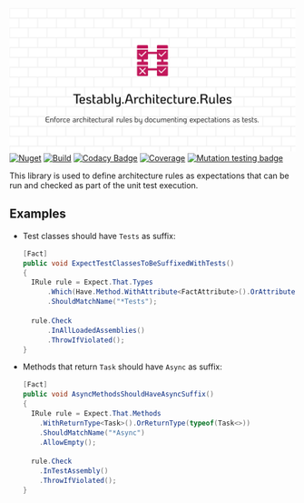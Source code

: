 ![Testably.Architecture.Rules](https://raw.githubusercontent.com/Testably/Testably.Architecture.Rules/main/Docs/Images/social-preview.png)  
[![Nuget](https://img.shields.io/nuget/v/Testably.Architecture.Rules)](https://www.nuget.org/packages/Testably.Architecture.Rules)
[![Build](https://github.com/Testably/Testably.Architecture.Rules/actions/workflows/build.yml/badge.svg)](https://github.com/Testably/Testably.Architecture.Rules/actions/workflows/build.yml)
[![Codacy Badge](https://app.codacy.com/project/badge/Grade/5b9b2f79950447a69d69037b43acd590)](https://www.codacy.com/gh/Testably/Testably.Architecture.Rules/dashboard?utm_source=github.com&amp;utm_medium=referral&amp;utm_content=Testably/Testably.Architecture.Rules&amp;utm_campaign=Badge_Grade)
[![Coverage](https://sonarcloud.io/api/project_badges/measure?project=Testably_Testably.Architecture.Rules&branch=main&metric=coverage)](https://sonarcloud.io/summary/overall?id=Testably_Testably.Architecture.Rules&branch=main)
[![Mutation testing badge](https://img.shields.io/endpoint?style=flat&url=https%3A%2F%2Fbadge-api.stryker-mutator.io%2Fgithub.com%2FTestably%2FTestably.Architecture.Rules%2Fmain)](https://dashboard.stryker-mutator.io/reports/github.com/Testably/Testably.Architecture.Rules/main)

This library is used to define architecture rules as expectations that can be run and checked as part of the unit test execution.

## Examples

- Test classes should have `Tests` as suffix:
  ```csharp
  [Fact]
  public void ExpectTestClassesToBeSuffixedWithTests()
  {
    IRule rule = Expect.That.Types
        .Which(Have.Method.WithAttribute<FactAttribute>().OrAttribute<TheoryAttribute>())
        .ShouldMatchName("*Tests");

    rule.Check
        .InAllLoadedAssemblies()
        .ThrowIfViolated();
  }
  ```
  
- Methods that return `Task` should have `Async` as suffix:
  ```csharp
  [Fact]
  public void AsyncMethodsShouldHaveAsyncSuffix()
  {
    IRule rule = Expect.That.Methods
      .WithReturnType<Task>().OrReturnType(typeof(Task<>))
      .ShouldMatchName("*Async")
      .AllowEmpty();

    rule.Check
      .InTestAssembly()
      .ThrowIfViolated();
  }
  ```
